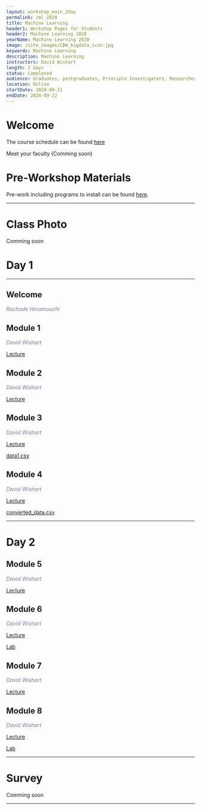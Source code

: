```yaml
---
layout: workshop_main_2day
permalink: /ml_2020
title: Machine Learning
header1: Workshop Pages for Students
header2: Machine Learning 2020
yearName: Machine Learning 2020
image: /site_images/CBW_bigdata_icon.jpg
keywords: Machine Learning
description: Machine Learning
instructors: David Wishart
length: 2 days
status: Completed
audience: Graduates, postgraduates, Principle Investigators, Researchers
location: Online
startDate: 2020-09-21
endDate: 2020-09-22
---
```


# Welcome <a id="welcome"></a> 

The course schedule can be found [here](https://bioinformaticsdotca.github.io/ML_2020_schedule)

Meet your faculty (Comming soon) 

# Pre-Workshop Materials <a id="preworkshop"></a>

Pre-work including programs to install can be found [here](https://bioinformaticsdotca.github.io/ML_2020_prework).  

***

# Class Photo

Comming soon

# Day 1 <a id="day1"></a>

***

## Welcome

*<font color="#827e9c">Rachade Hmamouchi</font>*

## Module 1

*<font color="#827e9c">David Wishart</font>*  

 [Lecture](https://drive.google.com/file/d/1r2dMR2qdo4sanHcNZOGtxqoZBQe4EcYo/view?usp=sharing)
 
## Module 2

*<font color="#827e9c">David Wishart</font>*  

 [Lecture]()
 
## Module 3

*<font color="#827e9c">David Wishart</font>*  

[Lecture](https://drive.google.com/file/d/1u4R8LIeVVwbkJFrFStbnf2MEtqrXpT4o/view?usp=sharing)
 
[data1.csv](https://drive.google.com/file/d/1cZwC8YMCTfEmTCVHZBuHn-BSVpYmmx6w/view?usp=sharing)
 
## Module 4

*<font color="#827e9c">David Wishart</font>*  

 [Lecture](https://drive.google.com/file/d/1pAJg-AWv-ZhLn9J0G3aYxbKb0zvydJVJ/view?usp=sharing)
 
 [converted_data.csv](https://drive.google.com/file/d/1Ele6JgXhlZnYs_hCQuxTFHksf6sAhxSL/view?usp=sharing)


***

# Day 2 <a id="day2"></a>

## Module 5

*<font color="#827e9c">David Wishart</font>*  

 [Lecture]()
 
## Module 6

*<font color="#827e9c">David Wishart</font>*  

 [Lecture]()
 
 [Lab]() 
 
## Module 7

*<font color="#827e9c">David Wishart</font>*  

 [Lecture]()
 
 
 ## Module 8

*<font color="#827e9c">David Wishart</font>*  

 [Lecture]()
 
 [Lab]() 

***
# Survey

Comming soon

***
